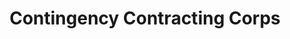 ---
# This topic lives at
# https://digital.gov/topics/contingency-contracting-corps

# Topic Title
title: "Contingency Contracting Corps"

# description — keep it short and clear
# summary: ""

# Weight
weight: 1

# For more information on managing topics,
# see https://github.com/GSA/digitalgov.gov/wiki/topics
---